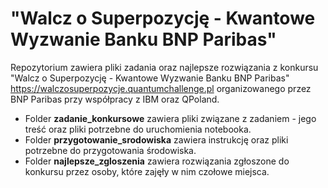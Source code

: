 # "Walcz o Superpozycję - Kwantowe Wyzwanie Banku BNP Paribas"

Repozytorium zawiera pliki zadania oraz najlepsze rozwiązania z konkursu "Walcz o Superpozycję - Kwantowe Wyzwanie Banku BNP Paribas" https://walczosuperpozycje.quantumchallenge.pl organizowanego przez BNP Paribas przy współpracy z IBM oraz QPoland.

* Folder **zadanie_konkursowe** zawiera pliki związane z zadaniem - jego treść oraz pliki potrzebne do uruchomienia notebooka.
* Folder **przygotowanie_srodowiska** zawiera instrukcję oraz pliki potrzebne do przygotowania środowiska.
* Folder **najlepsze_zgloszenia** zawiera rozwiązania zgłoszone do konkursu przez osoby, które zajęły w nim czołowe miejsca.
